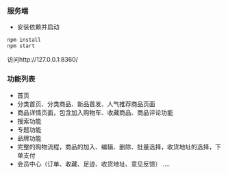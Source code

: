 ### 服务端

- 安装依赖并启动

```
npm install
npm start
```

访问http://127.0.0.1:8360/

### 功能列表

- 首页
- 分类首页、分类商品、新品首发、人气推荐商品页面
- 商品详情页面，包含加入购物车、收藏商品、商品评论功能
- 搜索功能
- 专题功能
- 品牌功能
- 完整的购物流程，商品的加入、编辑、删除、批量选择，收货地址的选择，下单支付
- 会员中心（订单、收藏、足迹、收货地址、意见反馈）
  ....
